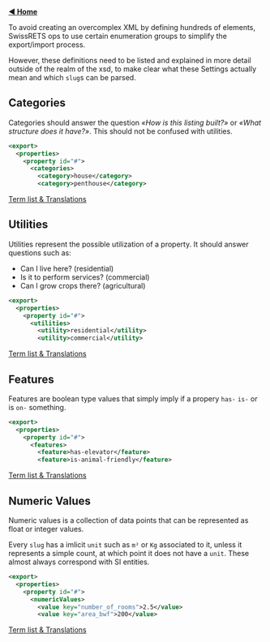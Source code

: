 [**◀ Home**](./)


To avoid creating an overcomplex XML by defining hundreds of elements, SwissRETS ops to use certain enumeration groups to simplify the export/import process.

However, these definitions need to be listed and explained in more detail outside of the realm of the xsd, to make clear what these Settings actually mean and which `slug`s can be parsed.

## Categories

Categories should answer the question _«How is this listing built?»_ or _«What structure does it have?»_. This should not be confused with utilities.

```xml
<export>
  <properties>
    <property id="#">
      <categories>
        <category>house</category>
        <category>penthouse</category>
```

[Term list & Translations](https://casasoft.ch/swissrets/index.html#/enums/categories)

## Utilities

Utilities represent the possible utilization of a property. It should answer questions such as:

*  Can I live here? (residential)
*  Is it to perform services? (commercial)
*  Can I grow crops there? (agricultural)

```xml
<export>
  <properties>
    <property id="#">
      <utilities>
        <utility>residential</utility>
        <utility>commercial</utility>
```

[Term list & Translations](https://casasoft.ch/swissrets/index.html#/enums/utilities)

## Features

Features are boolean type values that simply imply if a propery `has-` `is-` or is `on-` something.

```xml
<export>
  <properties>
    <property id="#">
      <features>
        <feature>has-elevator</feature>
        <feature>is-animal-friendly</feature>
```

[Term list & Translations](https://casasoft.ch/swissrets/index.html#/enums/features)

## Numeric Values

Numeric values is a collection of data points that can be represented as float or integer values.

Every `slug` has a imlicit `unit` such as `m²` or `Kg` associated to it, unless it represents a simple count, at which point it does not have a `unit`. These almost always correspond with SI entities.

```xml
<export>
  <properties>
    <property id="#">
      <numericValues>
        <value key="number_of_rooms">2.5</value>
        <value key="area_bwf">200</value>
```

[Term list & Translations](https://casasoft.ch/swissrets/index.html#/enums/numvals)